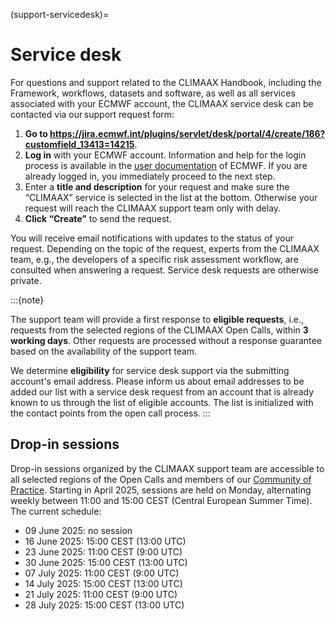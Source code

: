(support-servicedesk)=
# Service desk


For questions and support related to the CLIMAAX Handbook, including the Framework, workflows, datasets and software, as well as all services associated with your ECMWF account, the CLIMAAX service desk can be contacted via our support request form:

1. **Go to https://jira.ecmwf.int/plugins/servlet/desk/portal/4/create/186?customfield_13413=14215**.
2. **Log in** with your ECMWF account.
   Information and help for the login process is available in the [user documentation](https://confluence.ecmwf.int/display/UDOC/Login+and+authentication+information) of ECMWF.
   If you are already logged in, you immediately proceed to the next step.
3. Enter a **title and description** for your request and make sure the “CLIMAAX” service is selected in the list at the bottom.
   Otherwise your request will reach the CLIMAAX support team only with delay.
4. **Click “Create”** to send the request.

You will receive email notifications with updates to the status of your request.
Depending on the topic of the request, experts from the CLIMAAX team, e.g., the developers of a specific risk assessment workflow, are consulted when answering a request.
Service desk requests are otherwise private.

:::{note}

The support team will provide a first response to **eligible requests**, i.e., requests from the selected regions of the CLIMAAX Open Calls, within **3 working days**.
Other requests are processed without a response guarantee based on the availability of the support team.

We determine **eligibility** for service desk support via the submitting account's email address.
Please inform us about email addresses to be added our list with a service desk request from an account that is already known to us through the list of eligible accounts.
The list is initialized with the contact points from the open call process.
:::


## Drop-in sessions

Drop-in sessions organized by the CLIMAAX support team are accessible to all selected regions of the Open Calls and members of our [Community of Practice](https://www.climaax.eu/community-of-practice/).
Starting in April 2025, sessions are held on Monday, alternating weekly between 11:00 and 15:00 CEST (Central European Summer Time).
The current schedule:

- 09 June 2025: no session
- 16 June 2025: 15:00 CEST (13:00 UTC)
- 23 June 2025: 11:00 CEST (9:00 UTC)
- 30 June 2025: 15:00 CEST (13:00 UTC)
- 07 July 2025: 11:00 CEST (9:00 UTC)
- 14 July 2025: 15:00 CEST (13:00 UTC)
- 21 July 2025: 11:00 CEST (9:00 UTC)
- 28 July 2025: 15:00 CEST (13:00 UTC)
